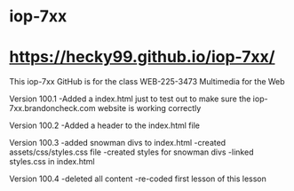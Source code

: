 # iop-7xx
# https://hecky99.github.io/iop-7xx/
This iop-7xx GitHub is for the class WEB-225-3473 Multimedia for the Web

Version 100.1
-Added a index.html just to test out to make sure the iop-7xx.brandoncheck.com website is working correctly

Version 100.2
-Added a header to the index.html file

Version 100.3
-added snowman divs to index.html
-created assets/css/styles.css file
-created styles for snowman divs
-linked styles.css in index.html

Version 100.4
-deleted all content
-re-coded first lesson of this lesson
